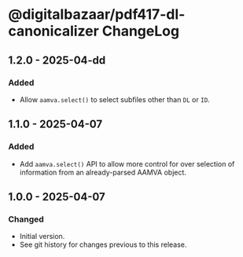 # @digitalbazaar/pdf417-dl-canonicalizer ChangeLog

## 1.2.0 - 2025-04-dd

### Added
- Allow `aamva.select()` to select subfiles other than `DL` or `ID`.

## 1.1.0 - 2025-04-07

### Added
- Add `aamva.select()` API to allow more control for over selection of
  information from an already-parsed AAMVA object.

## 1.0.0 - 2025-04-07

### Changed
- Initial version.
- See git history for changes previous to this release.

